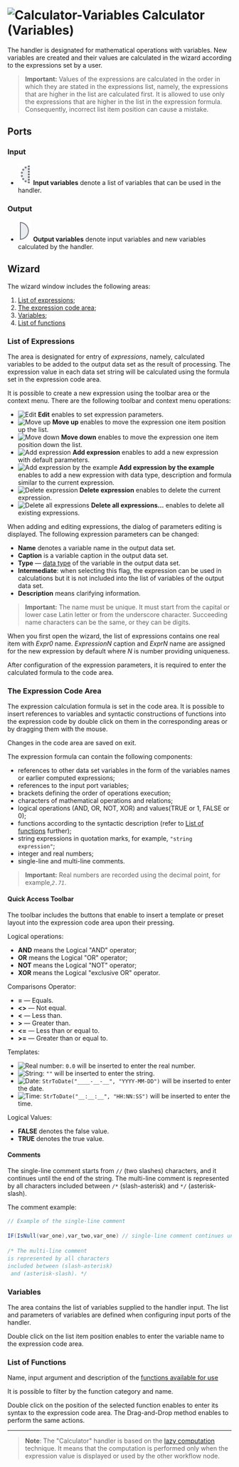 # ![Calculator-Variables](../../images/icons/components/calc-variables_default.svg) Calculator (Variables)

The handler is designated for mathematical operations with variables. New variables are created and their values are calculated in the wizard according to the expressions set by a user.

> **Important:** Values of the expressions are calculated in the order in which they are stated in the expressions list, namely, the expressions that are higher in the list are calculated first. It is allowed to use only the expressions that are higher in the list in the expression formula. Consequently, incorrect list item position can cause a mistake.

## Ports

### Input

* ![Input variables](../../images/icons/app/node/ports/inputs-optional/variable_inactive.svg) **Input variables** denote a list of variables that can be used in the handler.

### Output

* ![Output variables](../../images/icons/app/node/ports/outputs/variable_inactive.svg) **Output variables** denote input variables and new variables calculated by the handler.

## Wizard

The wizard window includes the following areas:

1. [List of expressions](#spisok-vyrazheniy);
2. [The expression code area](#oblast-koda-vyrazheniya);
3. [Variables](#peremennye);
4. [List of functions](#spisok-funktsiy)

### List of Expressions

The area is designated for entry of *expressions*, namely, calculated variables to be added to the output data set as the result of processing. The expression value in each data set string will be calculated using the formula set in the expression code area.

It is possible to create a new expression using the toolbar area or the context menu. There are the following toolbar and context menu operations:

* ![Edit](../../images/icons/toolbar-controls/edit_default.svg) **Edit** enables to set expression parameters.
* ![Move up](../../images/icons/toolbar-controls/up_default.svg) **Move up** enables to move the expression one item position up the list.
* ![Move down](../../images/icons/toolbar-controls/down_default.svg) **Move down** enables to move the expression one item position down the list.
* ![Add expression](../../images/icons/toolbar-controls/plus_default.svg) **Add expression** enables to add a new expression with default parameters.
* ![Add expression by the example](../../images/icons/toolbar-controls/clone_default.svg) **Add expression by the example** enables to add a new expression with data type, description and formula similar to the current expression.
* ![Delete expression](../../images/icons/toolbar-controls/delete_default.svg) **Delete expression** enables to delete the current expression.
* ![Delete all expressions](../../images/icons/toolbar-controls/delete-all_default.svg) **Delete all expressions…** enables to delete all existing expressions.

When adding and editing expressions, the dialog of parameters editing is displayed. The following expression parameters can be changed:

* **Name** denotes a variable name in the output data set.
* **Caption** is a variable caption in the output data set.
* **Type** — [data type](../../data/datatype.md) of the variable in the output data set.
* **Intermediate**: when selecting this flag, the expression can be used in calculations but it is not included into the list of variables of the output data set.
* **Description** means clarifying information.

> **Important:** The name must be unique. It must start from the capital or lower case Latin letter or from the underscore character. Succeeding name characters can be the same, or they can be digits.

When you first open the wizard, the list of expressions contains one real item with *Expr0* name. *ExpressionN* caption and *ExprN* name are assigned for the new expression by default where *N* is number providing uniqueness.

After configuration of the expression parameters, it is required to enter the calculated formula to the code area.

### The Expression Code Area

The expression calculation formula is set in the code area. It is possible to insert references to variables and syntactic constructions of functions into the expression code by double click on them in the corresponding areas or by dragging them with the mouse.

Changes in the code area are saved on exit.

The expression formula can contain the following components:

* references to other data set variables in the form of the variables names or earlier computed expressions;
* references to the input port variables;
* brackets defining the order of operations execution;
* characters of mathematical operations and relations;
* logical operations (AND, OR, NOT, XOR) and values(TRUE or 1, FALSE or 0);
* functions according to the syntactic description (refer to [List of functions](#spisok-funktsiy) further);
* string expressions in quotation marks, for example, `"string expression"`;
* integer and real numbers;
* single-line and multi-line comments.

> **Important:** Real numbers are recorded using the decimal point, for example,*`2.71`*.

#### Quick Access Toolbar

The toolbar includes the buttons that enable to insert a template or preset layout into the expression code area upon their pressing.

Logical operations:

* **AND** means the Logical "AND" operator;
* **OR** means the Logical "OR" operator;
* **NOT** means the Logical "NOT" operator;
* **XOR** means the Logical "exclusive OR" operator.

Comparisons Operator:

* **=** — Equals.
* **<>** — Not equal.
* **<** — Less than.
* **>** — Greater than.
* **<=** — Less than or equal to.
* **>=** — Greater than or equal to.

Templates:

* ![Real number](../../images/icons/toolbar-controls/type-float_default.svg): `0.0` will be inserted to enter the real number.
* ![String](../../images/icons/toolbar-controls/type-string_default.svg): `""` will be inserted to enter the string.
* ![Date](../../images/icons/toolbar-controls/type-date_default.svg): `StrToDate("____-__-__", "YYYY-MM-DD")` will be inserted to enter the date.
* ![Time](../../images/icons/toolbar-controls/type-time_default.svg): `StrToDate("__:__:__", "HH:NN:SS")` will be inserted to enter the time.

Logical Values:

* **FALSE** denotes the false value.
* **TRUE** denotes the true value.

#### Comments

The single-line comment starts from `//` (two slashes) characters, and it continues until the end of the string. The multi-line comment is represented by all characters included between `/*` (slash-asterisk) and `*/` (asterisk-slash).

The comment example:

```java
// Example of the single-line comment

IF(IsNull(var_one),var_two,var_one) // single-line comment continues until the end of the string

/* The multi-line comment
is represented by all characters
included between (slash-asterisk)
 and (asterisk-slash). */
```

### Variables

The area contains the list of variables supplied to the handler input. The list and parameters of variables are defined when configuring input ports of the handler.

Double click on the list item position enables to enter the variable name to the expression code area.

### List of Functions

Name, input argument and description of the [functions available for use](../func/calc-func/README.md)

It is possible to filter by the function category and name.

Double click on the position of the selected function enables to enter its syntax to the expression code area. The Drag-and-Drop method enables to perform the same actions.

---

> **Note**: The "Calculator" handler is based on the [lazy computation](https://wiki.loginom.ru/articles/lazy-evaluation.html) technique. It means that the computation is performed only when the expression value is displayed or used by the other workflow node.
